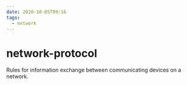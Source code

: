 ```yaml
---
date: 2020-10-05T09:16
tags:
  - network
---
```


# network-protocol

Rules for information exchange between communicating devices on a network.